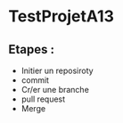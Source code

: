 # TestProjetA13
## Etapes :
- Initier un reposiroty
- commit
- Cr/er une branche
- pull request
- Merge
